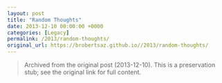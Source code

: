 ```yaml
---
layout: post
title: "Random Thoughts"
date: 2013-12-10 00:00:00 +0000
categories: [Legacy]
permalink: /2013/random-thoughts/
original_url: https://brobertsaz.github.io//2013/random-thoughts/
---
```


> Archived from the original post (2013-12-10). This is a preservation stub; see the original link for full content.

